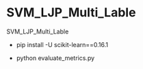 # SVM_LJP_Multi_Lable
SVM_LJP_Multi_Lable


- pip install -U scikit-learn==0.16.1

- python evaluate_metrics.py